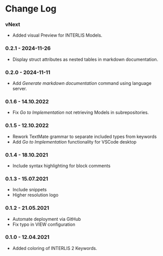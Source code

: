 # Change Log
### vNext
* Added visual Preview for INTERLIS Models.

### 0.2.1 - 2024-11-26

* Display struct attributes as nested tables in markdown documentation.

### 0.2.0 - 2024-11-11

* Add _Generate markdown documentation_ command using language server.

### 0.1.6 - 14.10.2022

* Fix _Go to Implementation_ not retrieving Models in subrepositories.

### 0.1.5 - 12.10.2022

* Rework TextMate grammar to separate included types from keywords
* Add _Go to Implementation_ functionality for VSCode desktop

### 0.1.4 - 18.10.2021

* Include syntax highlighting for block comments

### 0.1.3 - 15.07.2021

* Include snippets
* Higher resolution logo

### 0.1.2 - 21.05.2021

* Automate deployment via GitHub
* Fix typo in VIEW configuration

### 0.1.0 - 12.04.2021

* Added coloring of INTERLIS 2 Keywords.

